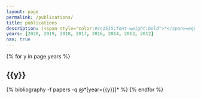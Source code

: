 ```yaml
---
layout: page
permalink: /publications/
title: publications
description: (<span style="color:#cc1515;font-weight:bold">*</span>=equal contribution)
years: [2020, 2019, 2018, 2017, 2016, 2014, 2013, 2012]
nav: true
---
```


<div class="publications">

{% for y in page.years %}
  <h2 class="year">{{y}}</h2>
  {% bibliography -f papers -q @*[year={{y}}]* %}
{% endfor %}

</div>
